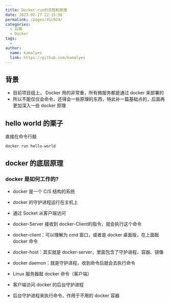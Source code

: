 ```yaml
---
title: Docker-run的流程和原理
date: 2023-02-17 22:15:56
permalink: /pages/41c924/
categories:
  - 后端
  - Docker
tags:
  - 
author: 
  name: kamalyes
  link: https://github.com/kamalyes
---
```

## 背景

- 目前项目组上， Docker 用的非常重，所有微服务都是通过 docker 来部署的
- 所以不能仅仅会命令，还得会一些原理的东西，特此补一篇基础点的，后面再更加深入一些 docker 原理

## hello world 的栗子

直接在命令行敲

```bash
docker run hello-world
```

## docker 的底层原理

### docker 是如何工作的?

- docker 是一个 C/S 结构的系统
- docker 的守护进程运行在主机上
- 通过 Socket 从客户端访问
- docker-Server 接收到 docker-Client的指令，就会执行这个命令

- docker-client：可以理解为 cmd 窗口，或者是 docker 桌面版，在上面敲 docker 命令
- docker-host：其实就是 docker-server，里面包含了守护进程、容器、镜像
- docker daemon：就是守护进程，收到命令后就会去执行命令

- Linux 服务器敲 docker 命令（客户端）
- 客户端访问 docker 的后台守护进程
- 后台守护进程来执行命令，作用于不用的 docker 容器
